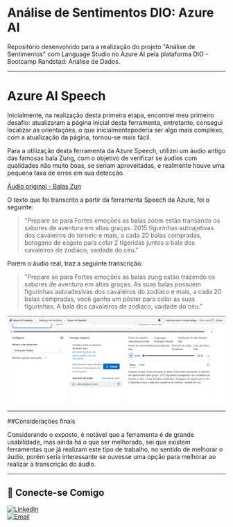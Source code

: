 # Análise de Sentimentos DIO: Azure AI
Repositório desenvolvido para a realização do projeto "Análise de Sentimentos" com Language Studio no Azure AI pela plataforma DIO - Bootcamp Randstad: Análise de Dados. 

----
# Azure AI Speech

Inicialmente, na realização desta primeira etapa, encontrei meu primeiro desafio: atualizaram a página inicial desta ferramenta, entretanto, consegui localizar as orientações, o que inicialmentepoderia ser algo mais complexo, com a atualização da página, tornou-se mais fácil. 

Para a utilização desta ferramenta da Azure Speech, utilizei um áudio antigo das famosas bala Zung, com o objetivo de verificar se áudios com qualidades não muito boas, se seriam aproveitadas, e realmente houve uma pequena taxa de erros em sua detecção. 

[Áudio original - Balas Zun](https://github.com/user-attachments/assets/7ba87db5-2566-45fd-9bc6-3766573806fa)

O texto que foi transcrito a partir da ferramenta Speech da Azure, foi o seguinte: 
> "Prepare se para Fortes emoções as balas zoom estão transando os sabores de aventura em altas graças. 2015 figurinhas autoajetivas dos cavaleiros do torneio e mais, a cada 20 balas compradas, botogano de esgoto para colar 2 tigeridas juntos a bala dos cavaleiros de zodíaco, vaidade do céu."

Porém o áudio real, traz a seguinte transcrição: 
> "Prepare se para Fortes emoções as balas zung estão trazendo os sabores de aventura em altas graças. As suas balas possuem figurinhas autoadesivas dos cavaleiros do zodíaco e mais, a cada 20 balas compradas, você ganha um pôster para colar as suas figurinhas. A bala dos cavaleiros de zodíaco, vaidade do céu."

![Imagem registro de uso da ferramenta](https://raw.githubusercontent.com/VictorTchiya/An-lise-de-Sentimentos-DIO/419cb40708301c149c06087571abd8526965ad12/Captura%20de%20tela%202025-07-26%20184454.png)

------
##Considerações finais

Considerando o exposto, é notável que a ferramenta é de grande usabilidade, mas ainda há o que ser melhorado, sei que existem ferramentas que já realizam este tipo de trabalho, no sentido de melhorar o áudio, porém seria interessante se ouvesse uma opção para melhorar ao realizar a transcrição do áudio. 

---

## 🚀 Conecte-se Comigo
[![LinkedIn](https://img.shields.io/badge/LinkedIn-blue?logo=linkedin&style=for-the-badge)](https://www.linkedin.com/in/victor-tchiya/) <br>
[![Email](https://img.shields.io/badge/Email-D14836?logo=gmail&style=for-the-badge)](victor.tchiya@yahoo.com.br)




